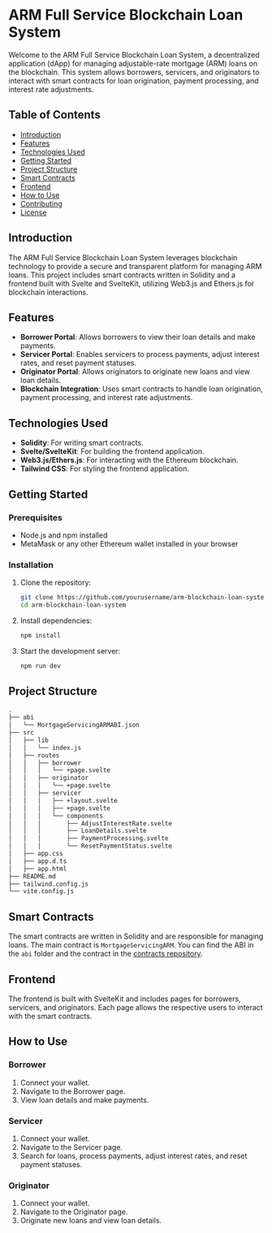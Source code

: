 # ARM Full Service Blockchain Loan System

Welcome to the ARM Full Service Blockchain Loan System, a decentralized application (dApp) for managing adjustable-rate mortgage (ARM) loans on the blockchain. This system allows borrowers, servicers, and originators to interact with smart contracts for loan origination, payment processing, and interest rate adjustments.

## Table of Contents

- [Introduction](#introduction)
- [Features](#features)
- [Technologies Used](#technologies-used)
- [Getting Started](#getting-started)
- [Project Structure](#project-structure)
- [Smart Contracts](#smart-contracts)
- [Frontend](#frontend)
- [How to Use](#how-to-use)
- [Contributing](#contributing)
- [License](#license)

## Introduction

The ARM Full Service Blockchain Loan System leverages blockchain technology to provide a secure and transparent platform for managing ARM loans. This project includes smart contracts written in Solidity and a frontend built with Svelte and SvelteKit, utilizing Web3.js and Ethers.js for blockchain interactions.

## Features

- **Borrower Portal**: Allows borrowers to view their loan details and make payments.
- **Servicer Portal**: Enables servicers to process payments, adjust interest rates, and reset payment statuses.
- **Originator Portal**: Allows originators to originate new loans and view loan details.
- **Blockchain Integration**: Uses smart contracts to handle loan origination, payment processing, and interest rate adjustments.

## Technologies Used

- **Solidity**: For writing smart contracts.
- **Svelte/SvelteKit**: For building the frontend application.
- **Web3.js/Ethers.js**: For interacting with the Ethereum blockchain.
- **Tailwind CSS**: For styling the frontend application.

## Getting Started

### Prerequisites

- Node.js and npm installed
- MetaMask or any other Ethereum wallet installed in your browser

### Installation

1. Clone the repository:

   ```sh
   git clone https://github.com/yourusername/arm-blockchain-loan-system.git
   cd arm-blockchain-loan-system
   ```

2. Install dependencies:

   ```sh
   npm install
   ```

3. Start the development server:

   ```sh
   npm run dev
   ```

## Project Structure

```sh
.
├── abi
│   └── MortgageServicingARMABI.json
├── src
│   ├── lib
│   │   └── index.js
│   ├── routes
│   │   ├── borrower
│   │   │   └── +page.svelte
│   │   ├── originator
│   │   │   └── +page.svelte
│   │   ├── servicer
│   │   │   ├── +layout.svelte
│   │   │   ├── +page.svelte
│   │   │   └── components
│   │   │       ├── AdjustInterestRate.svelte
│   │   │       ├── LoanDetails.svelte
│   │   │       ├── PaymentProcessing.svelte
│   │   │       └── ResetPaymentStatus.svelte
│   ├── app.css
│   ├── app.d.ts
│   ├── app.html
├── README.md
├── tailwind.config.js
└── vite.config.js
```

## Smart Contracts

The smart contracts are written in Solidity and are responsible for managing loans. The main contract is `MortgageServicingARM`. You can find the ABI in the `abi` folder and the contract in the [contracts repository](https://github.com/TristHund/Blockchain-MSR-contracts).

## Frontend

The frontend is built with SvelteKit and includes pages for borrowers, servicers, and originators. Each page allows the respective users to interact with the smart contracts.

## How to Use

### Borrower

1. Connect your wallet.
2. Navigate to the Borrower page.
3. View loan details and make payments.

### Servicer

1. Connect your wallet.
2. Navigate to the Servicer page.
3. Search for loans, process payments, adjust interest rates, and reset payment statuses.

### Originator

1. Connect your wallet.
2. Navigate to the Originator page.
3. Originate new loans and view loan details.
